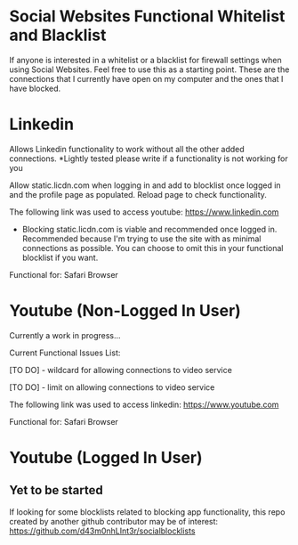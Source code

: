 # Social Websites Functional Whitelist and Blacklist

If anyone is interested in a whitelist or a blacklist for firewall settings when using Social Websites. Feel free to use this as a starting point. These are the connections that I currently have open on my computer and the ones that I have blocked.

# Linkedin

Allows Linkedin functionality to work without all the other added connections. *Lightly tested please write if a functionality is not working for you


Allow static.licdn.com when logging in and add to blocklist once logged in and the profile page as populated. Reload page to check functionality.

The following link was used to access youtube: https://www.linkedin.com

* Blocking static.licdn.com is viable and recommended once logged in. Recommended because I'm trying to use the site with as minimal connections as possible. You can choose to omit this in your functional blocklist if you want.

Functional for: Safari Browser

# Youtube (Non-Logged In User)

Currently a work in progress...

Current Functional Issues List:

[TO DO] - wildcard for allowing connections to video service

[TO DO] - limit on allowing connections to video service

The following link was used to access linkedin: https://www.youtube.com

Functional for: Safari Browser

# Youtube (Logged In User)

## Yet to be started


If looking for some blocklists related to blocking app functionality, this repo created by another github contributor may be of interest: https://github.com/d43m0nhLInt3r/socialblocklists



